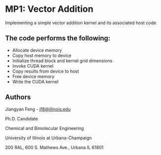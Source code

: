 # MP1: Vector Addition
Implementing a simple vector addition kernel and its associated host code

## The code performs the following:
* Allocate device memory
* Copy host memory to device
* Initialize thread block and kernel grid dimensions
* Invoke CUDA kernel
* Copy results from device to host
* Free device memory
* Write the CUDA kernel

## Authors

Jiangyan Feng - jf8@illinois.edu

Ph.D. Candidate

Chemical and Bimolecular Engineering

University of Illinois at Urbana-Champaign

200 RAL, 600 S. Mathews Ave., Urbana IL 61801

